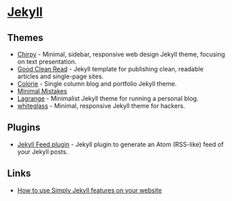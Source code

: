 # [Jekyll](https://jekyllrb.com/)

## Themes

- [Chirpy](https://github.com/cotes2020/jekyll-theme-chirpy/) - Minimal, sidebar, responsive web design Jekyll theme, focusing on text presentation.
- [Good Clean Read](https://github.com/adueck/good-clean-read) - Jekyll template for publishing clean, readable articles and single-page sites.
- [Colorie](https://github.com/ronv/colorie) - Single column blog and portfolio Jekyll theme.
- [Minimal Mistakes](https://mademistakes.com/work/minimal-mistakes-jekyll-theme/)
- [Lagrange](https://github.com/LeNPaul/Lagrange) - Minimalist Jekyll theme for running a personal blog.
- [whiteglass](https://github.com/yous/whiteglass) - Minimal, responsive Jekyll theme for hackers.

## Plugins

- [Jekyll Feed plugin](https://github.com/jekyll/jekyll-feed) - Jekyll plugin to generate an Atom (RSS-like) feed of your Jekyll posts.

## Links

- [How to use Simply Jekyll features on your website](https://simply-jekyll.netlify.app/posts/how-to-use-simply-jekyll-features-on-your-website)
